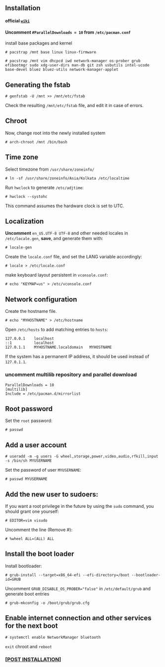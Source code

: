 ## Installation

#### official [`wiki`](https://wiki.archlinux.org/index.php/Installation_guide)
#### Uncomment `#ParallelDownloads = 10` from  `/etc/pacman.conf`
install base packages and kernel
```
# pacstrap /mnt base linux linux-firmware
```
```
# pacstrap /mnt vim dhcpcd iwd network-manager os-prober grub efibootmgr sudo xdg-user-dirs man-db git zsh usbutils intel-ucode base-devel bluez bluez-utils network-manager-applet
```
## Generating the fstab

```
# genfstab -U /mnt >> /mnt/etc/fstab
```

Check the resulting `/mnt/etc/fstab` file, and edit it in case of errors. 

## Chroot

Now, change root into the newly installed system  

```
# arch-chroot /mnt /bin/bash
```

## Time zone

Select timezone from  `/usr/share/zoneinfo/`

```
# ln -sf /usr/share/zoneinfo/Asia/Kolkata /etc/localtime
```

Run `hwclock` to generate `/etc/adjtime`: 

```
# hwclock --systohc
```
This command assumes the hardware clock is set to UTC.

## Localization

**Uncomment** `en_US.UTF-8 UTF-8` and other needed locales in `/etc/locale.gen`, **save**, and generate them with:  

```
# locale-gen
```

Create the `locale.conf` file, and set the LANG variable accordingly:  

```
# locale > /etc/locale.conf
```

make keyboard layout persistent in `vconsole.conf`:

```
# echo "KEYMAP=us" > /etc/vconsole.conf
```
## Network configuration

Create the hostname file.

```
# echo "MYHOSTNAME" > /etc/hostname
```

Open `/etc/hosts` to add matching entries to `hosts`:

```
127.0.0.1    localhost  
::1          localhost  
127.0.1.1    MYHOSTNAME.localdomain	  MYHOSTNAME
```
If the system has a permanent IP address, it should be used instead of `127.0.1.1`.

### uncomment multilib repository and parallel download

```
ParallelDownloads = 10
[multilib]
Include = /etc/pacman.d/mirrorlist
```
## Root password

Set the `root` password:  

```
# passwd
```

## Add a user account

```
# useradd -m -g users -G wheel,storage,power,video,audio,rfkill,input -s /bin/sh MYUSERNAME
```
Set the password of user `MYUSERNAME`:  
```
# passwd MYUSERNAME
```

## Add the new user to sudoers:

If you want a root privilege in the future by using the `sudo` command, you should grant one yourself:

```
# EDITOR=vim visudo
```

Uncomment the line (Remove #):

```
# %wheel ALL=(ALL) ALL
```
## Install the boot loader

 Install bootloader:

```
# grub-install --target=x86_64-efi --efi-directory=/boot --bootloader-id=GRUB
```

Uncomment `GRUB_DISABLE_OS_PROBER="false"` in `/etc/default/grub` and generate boot entries

```
# grub-mkconfig -o /boot/grub/grub.cfg
```

## Enable internet connection and other services for the next boot

```
# systemctl enable NetworkManager bluetooth
```

`exit` chroot and `reboot`  

### [[POST INSTALLATION]](./README.md)


